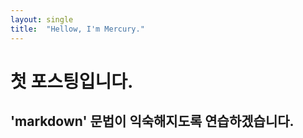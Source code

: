 ```yaml
---
layout: single
title:  "Hellow, I'm Mercury."
---
```


# 첫 포스팅입니다.
## 'markdown' 문법이 익숙해지도록 연습하겠습니다.
